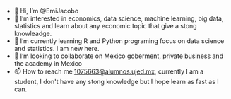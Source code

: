 - 👋 Hi, I’m @EmiJacobo
- 👀 I’m interested in economics, data science, machine learning, big data, statistics and learn about any economic topic that give a stong knowleadge.
- 🌱 I’m currently learning R and Python programing focus on data science and statistics. I am new here.
- 💞️ I’m looking to collaborate on Mexico goberment, private business and the academy in Mexico
- 📫 How to reach me 1075663@alumnos.ujed.mx, currently I am a student, I don't have any stong knowledge but I hope learn as fast as I can.
